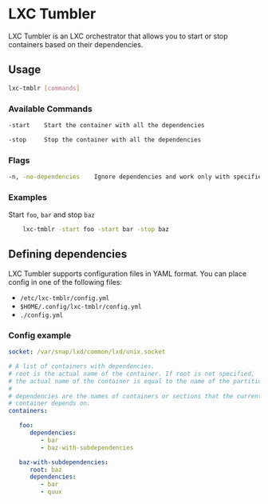 # LXC Tumbler

LXC Tumbler is an LXC orchestrator that allows you to start or stop containers based on their dependencies.

## Usage

```sh
lxc-tmblr [commands]
```

### Available Commands

```sh
-start    Start the container with all the dependencies

-stop     Stop the container with all the dependencies
```

### Flags

```sh
-n, -no-dependencies    Ignore dependencies and work only with specified containers
```

### Examples

Start `foo`, `bar` and stop `baz`

```sh
    lxc-tmblr -start foo -start bar -stop baz
```

## Defining dependencies

LXC Tumbler supports configuration files in YAML format. You can place config in one of the following files:

- `/etc/lxc-tmblr/config.yml`
- `$HOME/.config/lxc-tmblr/config.yml`
- `./config.yml`

### Config example

```yaml
socket: /var/snap/lxd/common/lxd/unix.socket

# A list of containers with dependencies.
# root is the actual name of the container. If root is not specified,
# the actual name of the container is equal to the name of the partition.
#
# dependencies are the names of containers or sections that the current
# container depends on.
containers:

   foo:
      dependencies:
         - bar
         - baz-with-subdependencies

   baz-with-subdependencies:
      root: baz
      dependencies:
         - bar
         - quux
```
